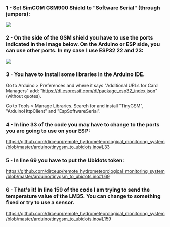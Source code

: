 ### 1 - Set SimCOM GSM900 Shield to "Software Serial" (through jumpers):
<img src='https://github.com/dirceup/remote_hydrometeorological_monitoring_system/blob/master/pinout/serial.png' />

### 2 - On the side of the GSM shield you have to use the ports indicated in the image below. On the Arduino or ESP side, you can use other ports. In my case I use ESP32 22 and 23:

<img src='https://github.com/dirceup/remote_hydrometeorological_monitoring_system/blob/master/pinout/Wiring-SIM900-GSM-GPRS-Shield-with-Arduino-UNO.png' />

### 3 - You have to install some libraries in the Arduino IDE.

Go to Arduino > Preferences and where it says "Additional URLs for Card Managers" add: "https://dl.espressif.com/dl/package_esp32_index.json" (without quotes).

Go to Tools > Manage Libraries. Search for and install "TinyGSM", "ArduinoHttpClient" and "EspSoftwareSerial".

### 4 - In line 33 of the code you may have to change to the ports you are going to use on your ESP:

https://github.com/dirceup/remote_hydrometeorological_monitoring_system/blob/master/arduino/tinygsm_to_ubidots.ino#L33

### 5 - In line 69 you have to put the Ubidots token:
https://github.com/dirceup/remote_hydrometeorological_monitoring_system/blob/master/arduino/tinygsm_to_ubidots.ino#L69

### 6 - That's it! In line 159 of the code I am trying to send the temperature value of the LM35. You can change to something fixed or try to use a sensor.

https://github.com/dirceup/remote_hydrometeorological_monitoring_system/blob/master/arduino/tinygsm_to_ubidots.ino#L159